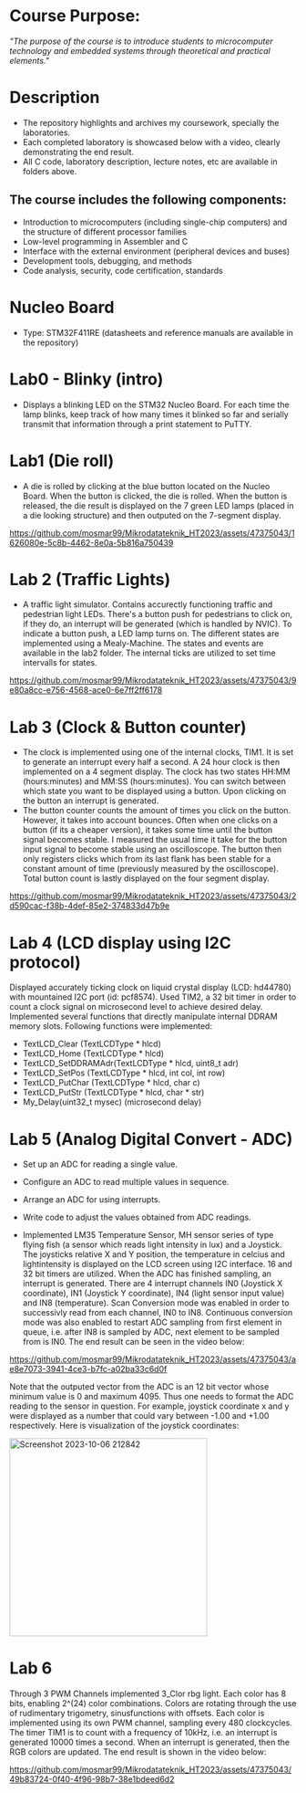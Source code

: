 # Course Purpose:
_"The purpose of the course is to introduce students to microcomputer technology and embedded systems through theoretical and practical elements."_

# Description
- The repository highlights and archives my coursework, specially the laboratories.
- Each completed laboratory is showcased below with a video, clearly demonstrating the end result.
- All C code, laboratory description, lecture notes, etc are available in folders above.

## The course includes the following components:
- Introduction to microcomputers (including single-chip computers) and the structure of different processor families
- Low-level programming in Assembler and C
- Interface with the external environment (peripheral devices and buses)
- Development tools, debugging, and methods
- Code analysis, security, code certification, standards

# Nucleo Board
- Type: STM32F411RE (datasheets and reference manuals are available in the repository)

# Lab0 - Blinky (intro)
- Displays a blinking LED on the STM32 Nucleo Board. For each time the lamp blinks, keep track of how many times it blinked so far and serially transmit that information through a print statement to PuTTY.

# Lab1 (Die roll)
- A die is rolled by clicking at the blue button located on the Nucleo Board. When the button is clicked, the die is rolled. When the button is released, the die result is displayed on the 7 green LED lamps (placed in a die looking structure) and then outputed on the 7-segment display.

https://github.com/mosmar99/Mikrodatateknik_HT2023/assets/47375043/1626080e-5c8b-4462-8e0a-5b816a750439

# Lab 2 (Traffic Lights)
- A traffic light simulator. Contains accurectly functioning traffic and pedestrian light LEDs. There's a button push for pedestrians to click on, if they do, an interrupt will be generated (which is handled by NVIC). To indicate a button push, a LED lamp turns on. The different states are implemented using a Mealy-Machine. The states and events are available in the lab2 folder. The internal ticks are utilized to set time intervalls for states.

https://github.com/mosmar99/Mikrodatateknik_HT2023/assets/47375043/9e80a8cc-e756-4568-ace0-6e7ff2ff6178

# Lab 3 (Clock & Button counter)
- The clock is implemented using one of the internal clocks, TIM1. It is set to generate an interrupt every half a second. A 24 hour clock is then implemented on a 4 segment display. The clock has two states HH:MM (hours:minutes) and MM:SS (hours:minutes). You can switch between which state you want to be displayed using a button. Upon clicking on the button an interrupt is generated.
- The button counter counts the amount of times you click on the button. However, it takes into account bounces. Often when one clicks on a button (if its a cheaper version), it takes some time until the button signal becomes stable. I measured the usual time it take for the button input signal to become stable using an oscilloscope. The button then only registers clicks which from its last flank has been stable for a constant amount of time (previously measured by the oscilloscope). Total button count is lastly displayed on the four segment display.

https://github.com/mosmar99/Mikrodatateknik_HT2023/assets/47375043/2d590cac-f38b-4def-85e2-374833d47b9e

# Lab 4 (LCD display using I2C protocol)
Displayed accurately ticking clock on liquid crystal display (LCD: hd44780) with mountained I2C port (id: pcf8574). Used TIM2, a 32 bit timer in order to count a clock signal on microsecond level to achieve desired delay. Implemented several functions that directly manipulate internal DDRAM memory slots. Following functions were implemented:

- TextLCD_Clear (TextLCDType * hlcd)
- TextLCD_Home (TextLCDType * hlcd)
- TextLCD_SetDDRAMAdr(TextLCDType * hlcd, uint8_t adr)
- TextLCD_SetPos (TextLCDType * hlcd, int col, int row)
- TextLCD_PutChar (TextLCDType * hlcd, char c)
- TextLCD_PutStr (TextLCDType * hlcd, char * str)
- My_Delay(uint32_t mysec) (microsecond delay)

# Lab 5 (Analog Digital Convert - ADC)
- Set up an ADC for reading a single value.
- Configure an ADC to read multiple values in sequence.
- Arrange an ADC for using interrupts.
- Write code to adjust the values obtained from ADC readings.

- Implemented LM35 Temperature Sensor, MH sensor series of type flying fish (a sensor which reads light intensity in lux) and a Joystick. The joysticks relative X and Y position, the temperature in celcius and lightintensity is displayed on the LCD screen using I2C interface. 16 and 32 bit timers are utilized. When the ADC has finished sampling, an interrupt is generated. There are 4 interrupt channels IN0 (Joystick X coordinate), IN1 (Joystick Y coordinate), IN4 (light sensor input value) and IN8 (temperature). Scan Conversion mode was enabled in order to successivly read from each channel, IN0 to IN8. Continuous conversion mode was also enabled to restart ADC sampling from first element in queue, i.e. after IN8 is sampled by ADC, next element to be sampled from is IN0. The end result can be seen in the video below:

https://github.com/mosmar99/Mikrodatateknik_HT2023/assets/47375043/ae8e7073-3941-4ce3-b7fc-a02ba33c6d0f

Note that the outputed vector from the ADC is an 12 bit vector whose minimum value is 0 and maximum 4095. Thus one needs to format the ADC reading to the sensor in question. For example, joystick coordinate x and y were displayed as a number that could vary between -1.00 and +1.00 respectively. Here is visualization of the joystick coordinates:

  <img width="347" alt="Screenshot 2023-10-06 212842" src="https://github.com/mosmar99/Mikrodatateknik_HT2023/assets/47375043/4a21204e-b591-4352-b14a-5db32e056c2f">

# Lab 6 
Through 3 PWM Channels implemented 3_Clor rbg light. Each color has 8 bits, enabling 2^(24) color combinations. Colors are rotating through the use of rudimentary trigometry, sinusfunctions with offsets. Each color is implemented using its own PWM channel, sampling every 480 clockcycles. The timer TIM1 is to count with a frequency of 10kHz, i.e. an interrupt is generated 10000 times a second. When an interrupt is generated, then the RGB colors are updated. The end result is shown in the video below:

https://github.com/mosmar99/Mikrodatateknik_HT2023/assets/47375043/49b83724-0f40-4f96-98b7-38e1bdeed6d2


